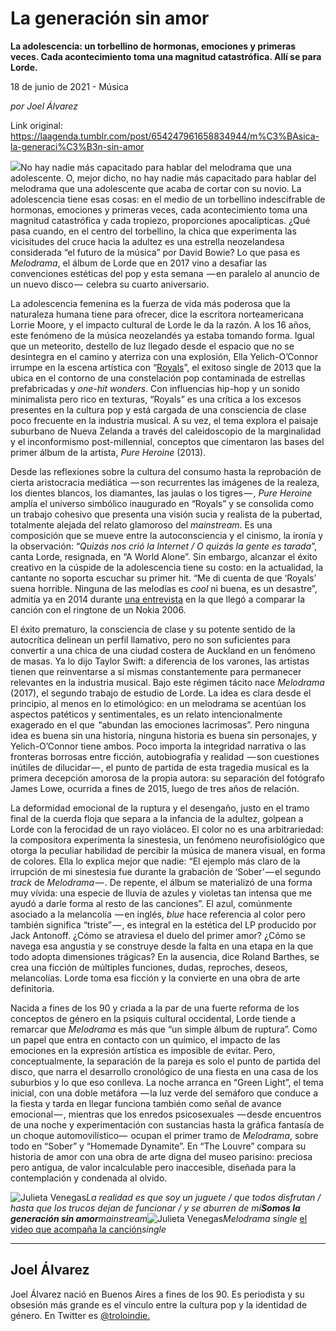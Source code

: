 # La generación sin amor

**La adolescencia: un torbellino de hormonas, emociones y primeras veces. Cada acontecimiento toma una magnitud catastrófica. Allí se para Lorde.**

18 de junio de 2021 - Música

_por Joel Álvarez_

Link original: https://laagenda.tumblr.com/post/654247961658834944/m%C3%BAsica-la-generaci%C3%B3n-sin-amor

![](https://64.media.tumblr.com/2294f05f02708c4c186b8fa7abe997e3/bfb8314f4afd1d6e-cd/s500x750/8b6da8a3ecd27894aea5142d03a2773cb774e68b.jpg)No hay nadie más capacitado para hablar del melodrama que una adolescente. O, mejor dicho, no hay nadie más capacitado para hablar del melodrama que una adolescente que acaba de cortar con su novio. La adolescencia tiene esas cosas: en el medio de un torbellino indescifrable de hormonas, emociones y primeras veces, cada acontecimiento toma una magnitud catastrófica y cada tropiezo, proporciones apocalípticas. ¿Qué pasa cuando, en el centro del torbellino, la chica que experimenta las vicisitudes del cruce hacia la adultez es una estrella neozelandesa considerada “el futuro de la música” por David Bowie? Lo que pasa es *Melodrama*, el álbum de Lorde que en 2017 vino a desafiar las convenciones estéticas del pop y esta semana  — en paralelo al anuncio de un nuevo disco —  celebra su cuarto aniversario.

La adolescencia femenina es la fuerza de vida más poderosa que la naturaleza humana tiene para ofrecer, dice la escritora norteamericana Lorrie Moore, y el impacto cultural de Lorde le da la razón. A los 16 años, este fenómeno de la música neozelandés ya estaba tomando forma. Igual que un meteorito, destello de luz llegado desde el espacio que no se desintegra en el camino y aterriza con una explosión, Ella Yelich-O’Connor irrumpe en la escena artística con “[Royals](https://www.youtube.com/watch?v=nlcIKh6sBtc)”, el exitoso single de 2013 que la ubica en el contorno de una constelación pop contaminada de estrellas prefabricadas y *one-hit wonders*. Con influencias hip-hop y un sonido minimalista pero rico en texturas, “Royals” es una crítica a los excesos presentes en la cultura pop y está cargada de una consciencia de clase poco frecuente en la industria musical. A su vez, el tema explora el paisaje suburbano de Nueva Zelanda a través del caleidoscopio de la marginalidad y el inconformismo post-millennial, conceptos que cimentaron las bases del primer álbum de la artista, *Pure Heroine* (2013).

Desde las reflexiones sobre la cultura del consumo hasta la reprobación de cierta aristocracia mediática  — son recurrentes las imágenes de la realeza, los dientes blancos, los diamantes, las jaulas o los tigres — , *Pure Heroine* amplía el universo simbólico inaugurado en “Royals” y se consolida como un trabajo cohesivo que presenta una visión sucia y realista de la pubertad, totalmente alejada del relato glamoroso del *mainstream*. Es una composición que se mueve entre la autoconsciencia y el cinismo, la ironía y la observación: “*Quizás nos crió la Internet / O quizás la gente es tarada*”, canta Lorde, resignada, en “A World Alone”. Sin embargo, alcanzar el éxito creativo en la cúspide de la adolescencia tiene su costo: en la actualidad, la cantante no soporta escuchar su primer hit. “Me di cuenta de que ‘Royals’ suena horrible. Ninguna de las melodías es *cool* ni buena, es un desastre”, admitía ya en 2014 durante [una entrevista](https://www.fuse.tv/2014/05/lorde-disses-royals-ringtone-nokia) en la que llegó a comparar la canción con el ringtone de un Nokia 2006.

El éxito prematuro, la consciencia de clase y su potente sentido de la autocrítica delinean un perfil llamativo, pero no son suficientes para convertir a una chica de una ciudad costera de Auckland en un fenómeno de masas. Ya lo dijo Taylor Swift: a diferencia de los varones, las artistas tienen que reinventarse a sí mismas constantemente para permanecer relevantes en la industria musical. Bajo este régimen tácito nace *Melodrama* (2017), el segundo trabajo de estudio de Lorde. La idea es clara desde el principio, al menos en lo etimológico: en un melodrama se acentúan los aspectos patéticos y sentimentales, es un relato intencionalmente exagerado en el que  “abundan las emociones lacrimosas”. Pero ninguna idea es buena sin una historia, ninguna historia es buena sin personajes, y Yelich-O’Connor tiene ambos. Poco importa la integridad narrativa o las fronteras borrosas entre ficción, autobiografía y realidad  — son cuestiones inútiles de dilucidar — , el punto de partida de esta tragedia musical es la primera decepción amorosa de la propia autora: su separación del fotógrafo James Lowe, ocurrida a fines de 2015, luego de tres años de relación.

La deformidad emocional de la ruptura y el desengaño, justo en el tramo final de la cuerda floja que separa a la infancia de la adultez, golpean a Lorde con la ferocidad de un rayo violáceo. El color no es una arbitrariedad: la compositora experimenta la sinestesia, un fenómeno neurofisiológico que otorga la peculiar habilidad de percibir la música de manera visual, en forma de colores. Ella lo explica mejor que nadie: “El ejemplo más claro de la irrupción de mi sinestesia fue durante la grabación de ‘Sober’ — el segundo *track* de *Melodrama* — . De repente, el álbum se materializó de una forma muy vívida: una especie de lluvia de azules y violetas tan intensa que me ayudó a darle forma al resto de las canciones”. El azul, comúnmente asociado a la melancolía  — en inglés, *blue* hace referencia al color pero también significa “triste” — , es integral en la estética del LP producido por Jack Antonoff. ¿Cómo se atraviesa el duelo del primer amor? ¿Cómo se navega esa angustia y se construye desde la falta en una etapa en la que todo adopta dimensiones trágicas? En la ausencia, dice Roland Barthes, se crea una ficción de múltiples funciones, dudas, reproches, deseos, melancolías. Lorde toma esa ficción y la convierte en una obra de arte definitoria.  

Nacida a fines de los 90 y criada a la par de una fuerte reforma de los conceptos de género en la psiquis cultural occidental, Lorde tiende a remarcar que *Melodrama* es más que “un simple álbum de ruptura”. Como un papel que entra en contacto con un químico, el impacto de las emociones en la expresión artística es imposible de evitar. Pero, conceptualmente, la separación de la pareja es solo el punto de partida del disco, que narra el desarrollo cronológico de una fiesta en una casa de los suburbios y lo que eso conlleva. La noche arranca en “Green Light”, el tema inicial, con una doble metáfora  — la luz verde del semáforo que conduce a la fiesta y tarda en llegar funciona también como señal de avance emocional — , mientras que los enredos psicosexuales  — desde encuentros de una noche y experimentación con sustancias hasta la gráfica fantasía de un choque automovilístico—  ocupan el primer tramo de *Melodrama*, sobre todo en “Sober” y “Homemade Dynamite”. En “The Louvre” compara su historia de amor con una obra de arte digna del museo parisino: preciosa pero antigua, de valor incalculable pero inaccesible, diseñada para la contemplación y condenada al olvido.

![Julieta Venegas](https://64.media.tumblr.com/1eaf08ce9ba8ed3adc900459d7fa1c56/bfb8314f4afd1d6e-1c/s250x400/a026e29070cd6745168b59b802a46df38424a16e.jpg)*La realidad es que soy un juguete / que todos disfrutan / hasta que los trucos dejan de funcionar / y se aburren de mí**Somos la generación sin amor**mainstream*![Julieta Venegas](https://64.media.tumblr.com/b37d96be4ed11a4e3ba01046daa096a2/bfb8314f4afd1d6e-df/s250x400/f321aa1849792684f7d0da92884827f548dbd4d3.jpg)*Melodrama* *single* [el video que acompaña la canción](https://www.youtube.com/watch?v=wvsP_lzh2-8)*single* 

---

Joel Álvarez
------------

 Joel Álvarez nació en Buenos Aires a fines de los 90. Es periodista y su obsesión más grande es el vínculo entre la cultura pop y la identidad de género. En Twitter es [@troloindie.](https://twitter.com/troloindie) 

